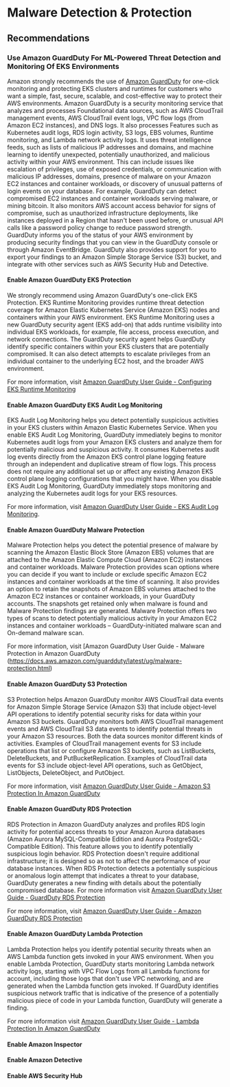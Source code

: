 # Malware Detection & Protection

## Recommendations 
### Use Amazon GuardDuty For ML-Powered Threat Detection and Monitoring Of EKS Environments
Amazon strongly recommends the use of [Amazon GuardDuty](https://docs.aws.amazon.com/guardduty/) for one-click monitoring and protecting EKS clusters and runtimes for customers who want a simple, fast, secure, scalable, and cost-effective way to protect their AWS environments. Amazon GuardDuty is a security monitoring service that analyzes and processes Foundational data sources, such as AWS CloudTrail management events, AWS CloudTrail event logs, VPC flow logs (from Amazon EC2 instances), and DNS logs. It also processes Features such as Kubernetes audit logs, RDS login activity, S3 logs, EBS volumes, Runtime monitoring, and Lambda network activity logs. It uses threat intelligence feeds, such as lists of malicious IP addresses and domains, and machine learning to identify unexpected, potentially unauthorized, and malicious activity within your AWS environment. This can include issues like escalation of privileges, use of exposed credentials, or communication with malicious IP addresses, domains, presence of malware on your Amazon EC2 instances and container workloads, or discovery of unusual patterns of login events on your database. For example, GuardDuty can detect compromised EC2 instances and container workloads serving malware, or mining bitcoin. It also monitors AWS account access behavior for signs of compromise, such as unauthorized infrastructure deployments, like instances deployed in a Region that hasn't been used before, or unusual API calls like a password policy change to reduce password strength. GuardDuty informs you of the status of your AWS environment by producing security findings that you can view in the GuardDuty console or through Amazon EventBridge. GuardDuty also provides support for you to export your findings to an Amazon Simple Storage Service (S3) bucket, and integrate with other services such as AWS Security Hub and Detective.

#### Enable Amazon GuardDuty EKS Protection
We strongly recommend using Amazon GuardDuty's one-click EKS Protection. EKS Runtime Monitoring provides runtime threat detection coverage for Amazon Elastic Kubernetes Service (Amazon EKS) nodes and containers within your AWS environment. EKS Runtime Monitoring uses a new GuardDuty security agent (EKS add-on) that adds runtime visibility into individual EKS workloads, for example, file access, process execution, and network connections. The GuardDuty security agent helps GuardDuty identify specific containers within your EKS clusters that are potentially compromised. It can also detect attempts to escalate privileges from an individual container to the underlying EC2 host, and the broader AWS environment. 

For more information, visit [Amazon GuardDuty User Guide - Configuring EKS Runtime Monitoring](https://docs.aws.amazon.com/guardduty/latest/ug/eks-protection-configuration.html)

#### Enable Amazon GuardDuty EKS Audit Log Monitoring
EKS Audit Log Monitoring helps you detect potentially suspicious activities in your EKS clusters within Amazon Elastic Kubernetes Service. When you enable EKS Audit Log Monitoring, GuardDuty immediately begins to monitor Kubernetes audit logs from your Amazon EKS clusters and analyze them for potentially malicious and suspicious activity. It consumes Kubernetes audit log events directly from the Amazon EKS control plane logging feature through an independent and duplicative stream of flow logs. This process does not require any additional set up or affect any existing Amazon EKS control plane logging configurations that you might have. When you disable EKS Audit Log Monitoring, GuardDuty immediately stops monitoring and analyzing the Kubernetes audit logs for your EKS resources. 

For more information, visit [Amazon GuardDuty User Guide - EKS Audit Log Monitoring](https://docs.aws.amazon.com/guardduty/latest/ug/guardduty-eks-audit-log-monitoring.html). 

#### Enable Amazon GuardDuty Malware Protection 
Malware Protection helps you detect the potential presence of malware by scanning the Amazon Elastic Block Store (Amazon EBS) volumes that are attached to the Amazon Elastic Compute Cloud (Amazon EC2) instances and container workloads. Malware Protection provides scan options where you can decide if you want to include or exclude specific Amazon EC2 instances and container workloads at the time of scanning. It also provides an option to retain the snapshots of Amazon EBS volumes attached to the Amazon EC2 instances or container workloads, in your GuardDuty accounts. The snapshots get retained only when malware is found and Malware Protection findings are generated. Malware Protection offers two types of scans to detect potentially malicious activity in your Amazon EC2 instances and container workloads – GuardDuty-initiated malware scan and On-demand malware scan. 

For more information, visit [Amazon GuardDuty User Guide - Malware Protection in Amazon GuardDuty (https://docs.aws.amazon.com/guardduty/latest/ug/malware-protection.html)

#### Enable Amazon GuardDuty S3 Protection
S3 Protection helps Amazon GuardDuty monitor AWS CloudTrail data events for Amazon Simple Storage Service (Amazon S3) that include object-level API operations to identify potential security risks for data within your Amazon S3 buckets. GuardDuty monitors both AWS CloudTrail management events and AWS CloudTrail S3 data events to identify potential threats in your Amazon S3 resources. Both the data sources monitor different kinds of activities. Examples of CloudTrail management events for S3 include operations that list or configure Amazon S3 buckets, such as ListBuckets, DeleteBuckets, and PutBucketReplication. Examples of CloudTrail data events for S3 include object-level API operations, such as GetObject, ListObjects, DeleteObject, and PutObject.

For more information, visit [Amazon GuardDuty User Guide - Amazon S3 Protection In Amazon GuardDuty](https://docs.aws.amazon.com/guardduty/latest/ug/s3-protection.html)

#### Enable Amazon GuardDuty RDS Protection
RDS Protection in Amazon GuardDuty analyzes and profiles RDS login activity for potential access threats to your Amazon Aurora databases (Amazon Aurora MySQL-Compatible Edition and Aurora PostgreSQL-Compatible Edition). This feature allows you to identify potentially suspicious login behavior. RDS Protection doesn't require additional infrastructure; it is designed so as not to affect the performance of your database instances. When RDS Protection detects a potentially suspicious or anomalous login attempt that indicates a threat to your database, GuardDuty generates a new finding with details about the potentially compromised database. For more information visit [Amazon GuardDuty User Guide - GuardDuty RDS Protection](https://docs.aws.amazon.com/guardduty/latest/ug/rds-protection.html)

For more information, visit [Amazon GuardDuty User Guide - Amazon GuardDuty RDS Protection](https://docs.aws.amazon.com/guardduty/latest/ug/malware-protection.html)

#### Enable Amazon GuardDuty Lambda Protection
Lambda Protection helps you identify potential security threats when an AWS Lambda function gets invoked in your AWS environment. When you enable Lambda Protection, GuardDuty starts monitoring Lambda network activity logs, starting with VPC Flow Logs from all Lambda functions for account, including those logs that don't use VPC networking, and are generated when the Lambda function gets invoked. If GuardDuty identifies suspicious network traffic that is indicative of the presence of a potentially malicious piece of code in your Lambda function, GuardDuty will generate a finding.

For more information visit [Amazon GuardDuty User Guide - Lambda Protection In Amazon GuardDuty](https://docs.aws.amazon.com/guardduty/latest/ug/lambda-protection.html)


#### Enable Amazon Inspector

#### Enable Amazon Detective

#### Enable AWS Security Hub
